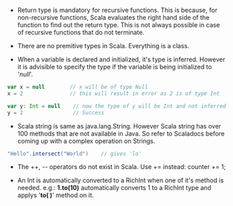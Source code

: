 * Return type is mandatory for recursive functions. This is because, for non-recursive functions, Scala evaluates the right hand side of the function to find out the return type. This is not always possible in case of recursive functions that do not terminate.

* There are no premitive types in Scala. Everything is a class. 

* When a variable is declared and initialized, it's type is inferred. However it is advisible to specify the type if the variable is being initialized to '_null_'.

```Scala
var x = null        // x will be of type Null
x = 2               // this will result in error as 2 is of type Int

var y: Int = null    // now the type of y will be Int and not inferred as Null
y = 2                // Success
``` 

* Scala string is same as java.lang.String. However Scala string has over 100 methods that are not available in Java. So refer to Scaladocs before coming up with a complex operation on Strings.
```Scala
"Hello".intersect("World")    // gives 'lo'
```

* The ++, -- operators do not exist in Scala. Use += instead: counter += 1;

* An Int is automatically converted to a RichInt when one of it's method is needed. e.g.: **1.to(10)** automatically converts 1 to a RichInt type and applys '**to( )**' method on it.